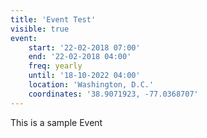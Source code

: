 ```yaml
---
title: 'Event Test'
visible: true
event:
    start: '22-02-2018 07:00'
    end: '22-02-2018 04:00'
    freq: yearly
    until: '18-10-2022 04:00'
    location: 'Washington, D.C.'
    coordinates: '38.9071923, -77.0368707'
---
```


This is a sample Event